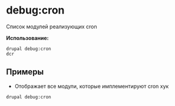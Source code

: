 # debug:cron
Список модулей реализующих cron

**Использование:**
```
drupal debug:cron
dcr
```

## Примеры
* Отображает все модули, которые имплементируют cron хук
```
drupal debug:cron
```
